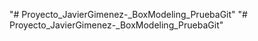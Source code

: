 "# Proyecto_JavierGimenez-_BoxModeling_PruebaGit" 
"# Proyecto_JavierGimenez-_BoxModeling_PruebaGit" 
